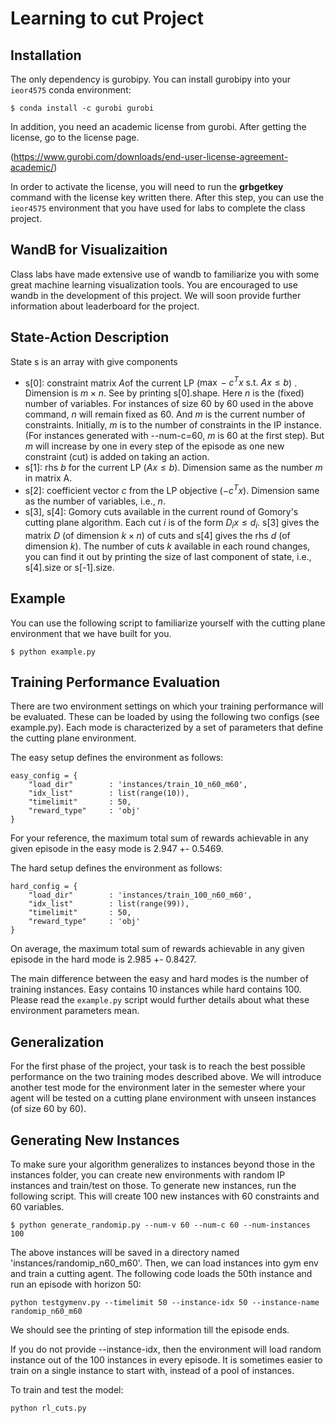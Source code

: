 # Learning to cut Project


## Installation
The only dependency is gurobipy. You can install gurobipy into your `ieor4575` conda environment:

```
$ conda install -c gurobi gurobi
```

In addition, you need an academic license from gurobi. After getting the license, go to the license page.

(https://www.gurobi.com/downloads/end-user-license-agreement-academic/)

 In order to activate the license, you will need to run the **grbgetkey** command with the license key written there. After this step, you can use the `ieor4575` environment that you have used for labs to complete the class project.

## WandB for Visualizaition
Class labs have made extensive use of wandb to familiarize you with some great machine learning visualization tools. You are encouraged to use wandb in the development of this project. We will soon provide further information about leaderboard for the project.

## State-Action Description

State s is an array with give components

* s[0]:  constraint matrix $A$of the current LP ($\max  -c^Tx \text{ s.t. }Ax \le  b$) . Dimension is $m \times n$. See by printing s[0].shape. Here $n$ is the (fixed) number of variables. For instances of size 60 by 60 used in the above command, $n$ will remain fixed as 60. And $m$ is the current number of constraints. Initially, $m$ is to the number of constraints in the IP instance. (For instances generated with --num-c=60, $m$ is 60 at the first step).  But $m$ will increase by one in every step of the episode as one new constraint (cut) is added on taking an action.
* s[1]: rhs $b$ for the current LP ($Ax\le b$). Dimension same as the number $m$ in matrix A.
* s[2]: coefficient vector $c$ from the LP objective ($-c^Tx$). Dimension same as the number of variables, i.e., $n$.
* s[3],  s[4]: Gomory cuts available in the current round of Gomory's cutting plane algorithm. Each cut $i$ is of the form $D_i x\le d_i$.   s[3] gives the matrix $D$ (of dimension $k \times n$) of cuts and s[4] gives the rhs $d$ (of dimension $k$). The number of cuts $k$ available in each round changes, you can find it out by printing the size of last component of state, i.e., s[4].size or s[-1].size.

## Example
You can use the following script to familiarize yourself with the cutting plane environment that we have built for you. 
```
$ python example.py
```

## Training Performance Evaluation
There are two environment settings on which your training performance will be evaluated. These can be loaded by using the following two configs (see example.py). Each mode is characterized by a set of parameters that define the cutting plane environment.

The easy setup defines the environment as follows:
```
easy_config = {
    "load_dir"        : 'instances/train_10_n60_m60',
    "idx_list"        : list(range(10)),
    "timelimit"       : 50,
    "reward_type"     : 'obj'
}
```
For your reference, the maximum total sum of rewards achievable in any given episode in the easy mode is 2.947 +- 0.5469.


The hard setup defines the environment as follows:
```
hard_config = {
    "load_dir"        : 'instances/train_100_n60_m60',
    "idx_list"        : list(range(99)),
    "timelimit"       : 50,
    "reward_type"     : 'obj'
}
```
On average, the maximum total sum of rewards achievable in any given episode in the hard mode is 2.985 +- 0.8427.

The main difference between the easy and hard modes is the number of training instances. Easy contains 10 instances while hard contains 100. Please read the ```example.py``` script would further details about what these environment parameters mean. 

## Generalization
For the first phase of the project, your task is to reach the best possible performance on the two training modes described above. We will introduce another test mode for the environment later in the semester where your agent will be tested on a cutting plane environment with unseen instances (of size 60 by 60).

## Generating New Instances

To make sure your algorithm generalizes to instances beyond those in the instances folder, you can create new environments with random IP instances and train/test on those. To generate new instances, run the following script. This will create 100 new instances with 60 constraints and 60 variables.

```
$ python generate_randomip.py --num-v 60 --num-c 60 --num-instances 100
```

The above instances will be saved in a directory named 'instances/randomip_n60_m60'. Then, we can load instances into gym env and train a cutting agent. The following code loads the 50th instance and run an episode with horizon 50:

```
python testgymenv.py --timelimit 50 --instance-idx 50 --instance-name randomip_n60_m60
```

We should see the printing of step information till the episode ends.

If you do not provide --instance-idx, then the environment will load random instance out of the 100 instances in every episode. It is sometimes easier to train on a single instance to start with, instead of a pool of instances.


To train and test the model: 
``` 
python rl_cuts.py 
```
